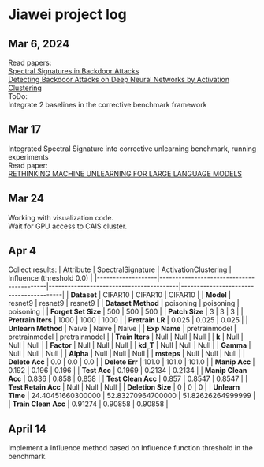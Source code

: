 # Jiawei project log
## Mar 6, 2024
Read papers: \
[Spectral Signatures in Backdoor Attacks](https://arxiv.org/abs/1811.00636) \
[Detecting Backdoor Attacks on Deep Neural Networks by Activation Clustering](https://arxiv.org/abs/1811.03728)
\
ToDo:\
Integrate 2 baselines in the corrective benchmark framework

## Mar 17
Integrated Spectral Signature into corrective unlearning benchmark, running experiments \
Read paper: \
[RETHINKING MACHINE UNLEARNING FOR LARGE LANGUAGE MODELS](https://arxiv.org/pdf/2402.08787.pdf)

## Mar 24
Working with visualization code. \
Wait for GPU access to CAIS cluster.

## Apr 4
Collect results:
| Attribute         | SpectralSignature                        | ActivationClustering                    | Influence (threshold 0.0)              |
|-------------------|------------------------------------------|-----------------------------------------|----------------------------------------|
| **Dataset**           | CIFAR10                                  | CIFAR10                                  | CIFAR10                                |
| **Model**             | resnet9                                  | resnet9                                  | resnet9                                |
| **Dataset Method**    | poisoning                                | poisoning                                | poisoning                              |
| **Forget Set Size**   | 500                                      | 500                                      | 500                                    |
| **Patch Size**        | 3                                        | 3                                        | 3                                      |
| **Pretrain Iters**    | 1000                                     | 1000                                     | 1000                                   |
| **Pretrain LR**       | 0.025                                    | 0.025                                    | 0.025                                  |
| **Unlearn Method**    | Naive                                    | Naive                                    | Naive                                  |
| **Exp Name**          | pretrainmodel                            | pretrainmodel                            | pretrainmodel                          |
| **Train Iters**       | Null                                     | Null                                     | Null                                   |
| **k**                 | Null                                     | Null                                     | Null                                   |
| **Factor**            | Null                                     | Null                                     | Null                                   |
| **kd_T**              | Null                                     | Null                                     | Null                                   |
| **Gamma**             | Null                                     | Null                                     | Null                                   |
| **Alpha**             | Null                                     | Null                                     | Null                                   |
| **msteps**            | Null                                     | Null                                     | Null                                   |
| **Delete Acc**        | 0.0                                      | 0.0                                      | 0.0                                    |
| **Delete Err**        | 101.0                                    | 101.0                                    | 101.0                                  |
| **Manip Acc**         | 0.192                                    | 0.196                                    | 0.196                                  |
| **Test Acc**          | 0.1969                                   | 0.2134                                   | 0.2134                                 |
| **Manip Clean Acc**   | 0.836                                    | 0.858                                    | 0.858                                  |
| **Test Clean Acc**    | 0.857                                    | 0.8547                                   | 0.8547                                 |
| **Test Retain Acc**   | Null                                     | Null                                     | Null                                   |
| **Deletion Size**     | 0                                        | 0                                        | 0                                      |
| **Unlearn Time**      | 24.40451660300000                        | 52.83270964700000                        | 51.82626264999999                      |
| **Train Clean Acc**   | 0.91274                                  | 0.90858                                  | 0.90858                                |


## April 14
Implement a Influence method based on Influence function threshold in the benchmark.
